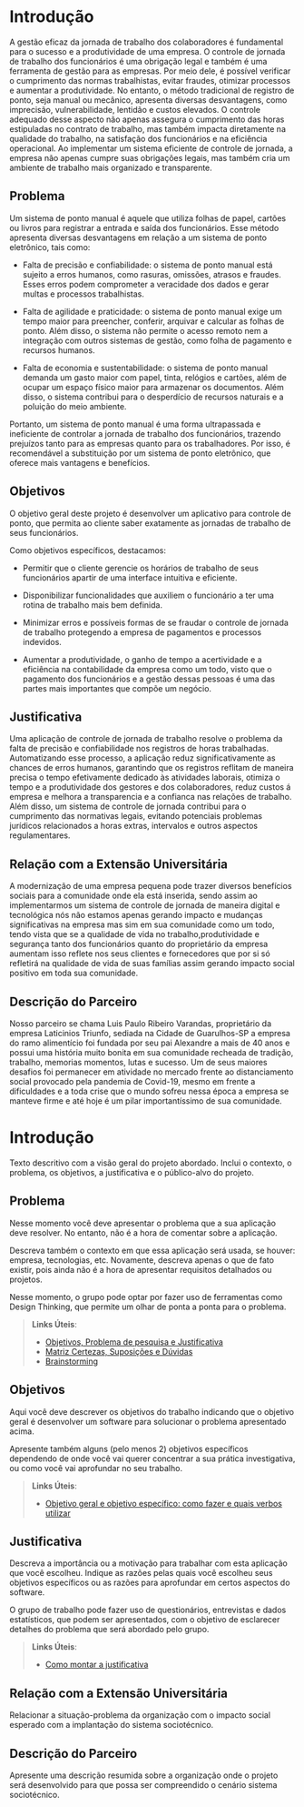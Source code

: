 # Introdução

A gestão eficaz da jornada de trabalho dos colaboradores é fundamental para o sucesso e a produtividade de uma empresa. O controle de jornada de trabalho dos funcionários é uma obrigação legal e também é uma ferramenta de gestão para as empresas. Por meio dele, é possível verificar o cumprimento das normas trabalhistas, evitar fraudes, otimizar processos e aumentar a produtividade. No entanto, o método tradicional de registro de ponto, seja manual ou mecânico, apresenta diversas desvantagens, como imprecisão, vulnerabilidade, lentidão e custos elevados. O controle adequado desse aspecto não apenas assegura o cumprimento das horas estipuladas no contrato de trabalho, mas também impacta diretamente na qualidade do trabalho, na satisfação dos funcionários e na eficiência operacional. Ao implementar um sistema eficiente de controle de jornada, a empresa não apenas cumpre suas obrigações legais, mas também cria um ambiente de trabalho mais organizado e transparente.

## Problema

Um sistema de ponto manual é aquele que utiliza folhas de papel, cartões ou livros para registrar a entrada e saída dos funcionários. Esse método apresenta diversas desvantagens em relação a um sistema de ponto eletrônico, tais como:

- Falta de precisão e confiabilidade: o sistema de ponto manual está sujeito a erros humanos, como rasuras, omissões, atrasos e fraudes. Esses erros podem comprometer a veracidade dos dados e gerar multas e processos trabalhistas.


- Falta de agilidade e praticidade: o sistema de ponto manual exige um tempo maior para preencher, conferir, arquivar e calcular as folhas de ponto. Além disso, o sistema não permite o acesso remoto nem a integração com outros sistemas de gestão, como folha de pagamento e recursos humanos.


- Falta de economia e sustentabilidade: o sistema de ponto manual demanda um gasto maior com papel, tinta, relógios e cartões, além de ocupar um espaço físico maior para armazenar os documentos. Além disso, o sistema contribui para o desperdício de recursos naturais e a poluição do meio ambiente.

Portanto, um sistema de ponto manual é uma forma ultrapassada e ineficiente de controlar a jornada de trabalho dos funcionários, trazendo prejuízos tanto para as empresas quanto para os trabalhadores. Por isso, é recomendável a substituição por um sistema de ponto eletrônico, que oferece mais vantagens e benefícios.


## Objetivos

O objetivo geral deste projeto é desenvolver um aplicativo para controle de ponto, que permita ao cliente saber exatamente as jornadas de trabalho de seus funcionários.

Como objetivos específicos, destacamos:

- Permitir que o cliente gerencie os horários de trabalho de seus funcionários apartir de uma interface intuitiva e eficiente.
  
- Disponibilizar funcionalidades que auxiliem o funcionário a ter uma rotina de trabalho mais bem definida.
 
- Minimizar erros e possíveis formas de se fraudar o controle de jornada de trabalho protegendo a empresa de pagamentos e processos indevidos.

- Aumentar a produtividade, o ganho de tempo a acertividade e a eficiência na contabilidade da empresa como um todo, visto que o pagamento dos funcionários e a gestão dessas pessoas é uma das partes mais importantes que compõe um negócio. 

## Justificativa

Uma aplicação de controle de jornada de trabalho resolve o problema da falta de precisão e confiabilidade nos registros de horas trabalhadas. Automatizando esse processo, a aplicação reduz significativamente as chances de erros humanos, garantindo que os registros reflitam de maneira precisa o tempo efetivamente dedicado às atividades laborais, otimiza o tempo e a produtividade dos gestores e dos colaboradores, reduz custos á empresa e melhora a transparencia e a confianca nas relações de trabalho. Além disso, um sistema de controle de jornada contribui para o cumprimento das normativas legais, evitando potenciais problemas jurídicos relacionados a horas extras, intervalos e outros aspectos regulamentares.

## Relação com a Extensão Universitária

A modernização de uma empresa pequena pode trazer diversos benefícios sociais para a comunidade onde ela está inserida, sendo assim ao implementarmos um sistema de controle de jornada de maneira digital e tecnológica nós não estamos apenas gerando impacto e mudanças significativas na empresa mas sim em sua comunidade como um todo, tendo vista que se a qualidade de vida no trabalho,produtividade e segurança tanto dos funcionários quanto do proprietário da empresa aumentam isso reflete nos seus clientes e fornecedores que por si só refletirá na qualidade de vida de suas famílias assim gerando impacto social positivo em toda sua comunidade.

## Descrição do Parceiro

Nosso parceiro se chama Luis Paulo Ribeiro Varandas, proprietário da empresa Laticinios Triunfo,
sediada na Cidade de Guarulhos-SP a empresa do ramo alimentício foi fundada por seu pai Alexandre a mais de 40 anos e possui uma história muito bonita em sua comunidade recheada de tradição, trabalho, memorias momentos, lutas e sucesso.
Um de seus maiores desafios foi permanecer em atividade no mercado 
frente ao distanciamento social provocado pela pandemia de Covid-19, mesmo em frente a dificuldades e a toda crise que o mundo sofreu nessa época a empresa se manteve firme e até hoje é um pilar importantíssimo de sua comunidade. 




# Introdução

Texto descritivo com a visão geral do projeto abordado. Inclui o contexto, o problema, os objetivos, a justificativa e o público-alvo do projeto.

## Problema
Nesse momento você deve apresentar o problema que a sua aplicação deve  resolver. No entanto, não é a hora de comentar sobre a aplicação.

Descreva também o contexto em que essa aplicação será usada, se  houver: empresa, tecnologias, etc. Novamente, descreva apenas o que de  fato existir, pois ainda não é a hora de apresentar requisitos  detalhados ou projetos.

Nesse momento, o grupo pode optar por fazer uso  de ferramentas como Design Thinking, que permite um olhar de ponta a ponta para o problema.

> **Links Úteis**:
> - [Objetivos, Problema de pesquisa e Justificativa](https://medium.com/@versioparole/objetivos-problema-de-pesquisa-e-justificativa-c98c8233b9c3)
> - [Matriz Certezas, Suposições e Dúvidas](https://medium.com/educa%C3%A7%C3%A3o-fora-da-caixa/matriz-certezas-suposi%C3%A7%C3%B5es-e-d%C3%BAvidas-fa2263633655)
> - [Brainstorming](https://www.euax.com.br/2018/09/brainstorming/)

## Objetivos

Aqui você deve descrever os objetivos do trabalho indicando que o objetivo geral é desenvolver um software para solucionar o problema apresentado acima. 

Apresente também alguns (pelo menos 2) objetivos específicos dependendo de onde você vai querer concentrar a sua prática investigativa, ou como você vai aprofundar no seu trabalho.
 
> **Links Úteis**:
> - [Objetivo geral e objetivo específico: como fazer e quais verbos utilizar](https://blog.mettzer.com/diferenca-entre-objetivo-geral-e-objetivo-especifico/)

## Justificativa

Descreva a importância ou a motivação para trabalhar com esta aplicação que você escolheu. Indique as razões pelas quais você escolheu seus objetivos específicos ou as razões para aprofundar em certos aspectos do software.

O grupo de trabalho pode fazer uso de questionários, entrevistas e dados estatísticos, que podem ser apresentados, com o objetivo de esclarecer detalhes do problema que será abordado pelo grupo.

> **Links Úteis**:
> - [Como montar a justificativa](https://guiadamonografia.com.br/como-montar-justificativa-do-tcc/)

## Relação com a Extensão Universitária

Relacionar a situação-problema da organização com o impacto social esperado com a implantação do sistema sociotécnico.

## Descrição do Parceiro

Apresente uma descrição resumida sobre a organização onde o projeto será desenvolvido para que possa ser compreendido o cenário sistema sociotécnico.
